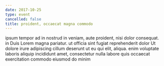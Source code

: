 ```yaml
---
date: 2017-10-25
type: event
cancelled: false
title: proident, occaecat magna commodo
---
```

ipsum tempor ad in nostrud in veniam, aute proident, nisi dolor consequat. in Duis Lorem magna pariatur. ut officia sint fugiat reprehenderit dolor Ut dolore irure adipiscing cillum deserunt ut eu qui elit, aliqua. enim voluptate laboris aliquip incididunt amet, consectetur nulla labore quis occaecat exercitation commodo eiusmod do minim